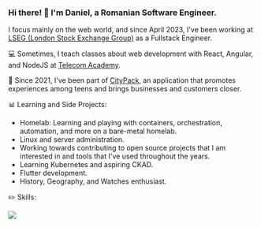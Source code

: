 ### Hi there! 👋 I'm Daniel, a Romanian Software Engineer.

I focus mainly on the web world, and since April 2023, I've been working at [LSEG (London Stock Exchange Group)](https://www.lseg.com/en) as a Fullstack Engineer.

💻 Sometimes, I teach classes about web development with React, Angular, and NodeJS at [Telecom Academy](https://www.telacad.ro/).

📲 Since 2021, I've been part of [CityPack](https://www.citypackapp.com/), an application that promotes experiences among teens and brings businesses and customers closer.

📊 Learning and Side Projects:
- Homelab: Learning and playing with containers, orchestration, automation, and more on a bare-metal homelab.
- Linux and server administration.
- Working towards contributing to open source projects that I am interested in and tools that I've used throughout the years.
- Learning Kubernetes and aspiring CKAD.
- Flutter development.
- History, Geography, and Watches enthusiast.

✏️ Skills:

[![](https://skillicons.dev/icons?i=js,ts,html,css,sass,angular,reactivex,redis,redux,react,vue,elasticsearch,firebase,flutter,wasm,docker,kubernetes,dart,aws,bootstrap,github,gitlab,java,jest,mongodb,mysql,nestjs,nginx,nodejs,postgres,postman,prisma,rabbitmq,vscode,kafka)](https://skillicons.dev)
